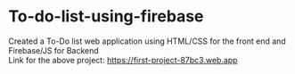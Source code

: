# To-do-list-using-firebase
Created a To-Do list web application using HTML/CSS for the front end and Firebase/JS for Backend<br>
Link for the above project: https://first-project-87bc3.web.app
